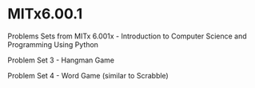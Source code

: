 # MITx6.00.1
Problems Sets from MITx 6.001x - Introduction to Computer Science and Programming Using Python

Problem Set 3 - Hangman Game

Problem Set 4 - Word Game (similar to Scrabble)
